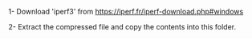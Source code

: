 1- Download 'iperf3' from https://iperf.fr/iperf-download.php#windows

2- Extract the compressed file and copy the contents into this folder.
